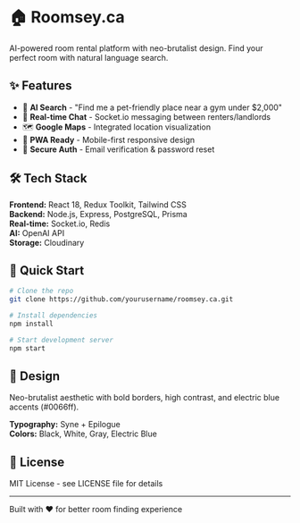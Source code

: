 # 🏠 Roomsey.ca

AI-powered room rental platform with neo-brutalist design. Find your perfect room with natural language search.

## ✨ Features

- 🤖 **AI Search** - "Find me a pet-friendly place near a gym under $2,000"
- 💬 **Real-time Chat** - Socket.io messaging between renters/landlords
- 🗺️ **Google Maps** - Integrated location visualization
- 📱 **PWA Ready** - Mobile-first responsive design
- 🔐 **Secure Auth** - Email verification & password reset

## 🛠️ Tech Stack

**Frontend:** React 18, Redux Toolkit, Tailwind CSS  
**Backend:** Node.js, Express, PostgreSQL, Prisma  
**Real-time:** Socket.io, Redis  
**AI:** OpenAI API  
**Storage:** Cloudinary  

## 🚀 Quick Start

```bash
# Clone the repo
git clone https://github.com/yourusername/roomsey.ca.git

# Install dependencies
npm install

# Start development server
npm start
```

## 🎨 Design

Neo-brutalist aesthetic with bold borders, high contrast, and electric blue accents (#0066ff).

**Typography:** Syne + Epilogue  
**Colors:** Black, White, Gray, Electric Blue

## 📝 License

MIT License - see LICENSE file for details

---

Built with ❤️ for better room finding experience